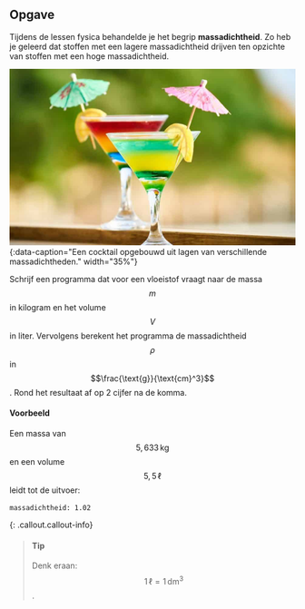 ## Opgave
Tijdens de lessen fysica behandelde je het begrip **massadichtheid**. Zo heb je geleerd dat stoffen met een lagere massadichtheid drijven ten opzichte van stoffen met een hoge massadichtheid.

![cocktail](media/cocktail.jpg "variabele"){:data-caption="Een cocktail opgebouwd uit lagen van verschillende massadichtheden." width="35%"}

Schrijf een programma dat voor een vloeistof vraagt naar de massa $$m$$ in kilogram en het volume $$V$$ in liter. Vervolgens berekent het programma de massadichtheid $$\rho$$ in $$\frac{\text{g}}{\text{cm}^3}$$. Rond het resultaat af op 2 cijfer na de komma.

#### Voorbeeld
Een massa van $$5,633 \,\text{kg}$$ en een volume $$5,5 \,\ell$$ leidt tot de uitvoer:
```
massadichtheid: 1.02
```

{: .callout.callout-info}
> #### Tip
> Denk eraan: $$1 \,\ell = 1 \,\text{dm}^3$$.